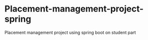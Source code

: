 # Placement-management-project-spring
Placement management project using spring boot on student part
